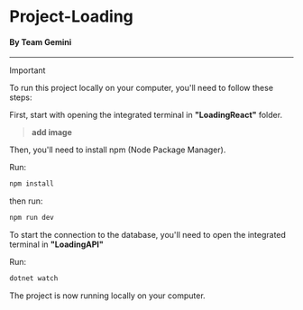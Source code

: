 
# Project-Loading

#### By Team Gemini

---


> [!IMPORTANT]
> To run this project locally on your computer, you'll need to follow these steps:

First, start with opening the integrated terminal in **"LoadingReact"** folder.
> **add image**


Then, you'll need to install npm (Node Package Manager).

Run:
```sh
npm install
```
then run:
```sh
npm run dev
```

To start the connection to the database, you'll need to open the integrated terminal in **"LoadingAPI"**

Run:
```sh
dotnet watch
```

The project is now running locally on your computer.


